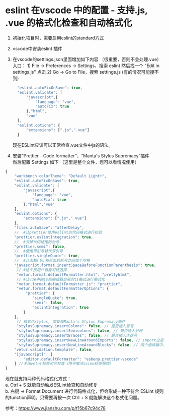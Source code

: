 # eslint 在vscode 中的配置 - 支持.js, .vue 的格式化检查和自动格式化

1. 初始化项目时，需要启用eslint的standard方式
1. vscode中安装eslint 插件
1. 在vscode的settings.json里面增加如下内容 （很重要，否则不会处理.vue）  
    入口： 
        1) File -> Preferences -> Settings，搜索 eslint 然后找一个 "Edit in settings.js" 点击
        2) Go -> Go to File，搜索 settings.js (有的情况可能搜不到)
    ```javascript
      "eslint.autoFixOnSave": true,
      "eslint.validate": [
          "javascript",{
              "language": "vue",
              "autoFix": true
          },"html",
          "vue"
      ],
      "eslint.options": {
          "extensions": [".js",".vue"]
      }
    ```   
    现在ESLint应该可以正常检查.vue文件中js的语法。

1. 安装“Prettier - Code formatter”、“Manta's Stylus Supremacy”插件  
然后配置 Settings 如下 （这里是整个文件，您可以看情况使用）

```javascript
{
    "workbench.colorTheme": "Default Light+",
    "eslint.autoFixOnSave": true,
    "eslint.validate": [
        "javascript",{
            "language": "vue",
            "autoFix": true
        },"html","vue"
    ],
    "eslint.options": {
        "extensions": [".js",".vue"]
    },
    "files.autoSave": "afterDelay",
    //  #让prettier使用eslint的代码格式进行校验 
    "prettier.eslintIntegration": true,
    //  #去掉代码结尾的分号 
    "prettier.semi": false,
    //  #使用带引号替代双引号 
    "prettier.singleQuote": true,
    //  #让函数(名)和后面的括号之间加个空格
    "javascript.format.insertSpaceBeforeFunctionParenthesis": true,
     // #这个按用户自身习惯选择 
     "vetur.format.defaultFormatter.html": "prettyhtml",
     // #让vue中的js按编辑器自带的ts格式进行格式化 
     "vetur.format.defaultFormatter.js": "prettier",
     "vetur.format.defaultFormatterOptions": {
         "prettier": {
            "singleQuote": true,
            "semi": false,
            "eslintIntegration": true
        }
    },
     // 格式化stylus, 需安装Manta's Stylus Supremacy插件
     "stylusSupremacy.insertColons": false, // 是否插入冒号
     "stylusSupremacy.insertSemicolons": false, // 是否插入分好
     "stylusSupremacy.insertBraces": false, // 是否插入大括号
     "stylusSupremacy.insertNewLineAroundImports": false, // import之后是否换行
     "stylusSupremacy.insertNewLineAroundBlocks": false, // 两个选择器中是否换行
    "vetur.validation.template": false,
    "[javascript]": {
        "editor.defaultFormatter": "esbenp.prettier-vscode"
    } //关闭vetur标签闭合检查（用于解决iview标签报错）
}
```
现在就支持两种代码格式化方式：  
  a. Ctrl + S  就能自动触发ESLint检查和自动修复  
  b. 右键 -> Format Document 进行代码格式化，但会形成一种不符合 ESLint 规则的function声明。只需要再按一次 Ctrl + S 就能解决这个格式化问题。


参考：https://www.jianshu.com/p/f15b67c94c78
